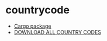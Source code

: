 # countrycode

* [Cargo package](https://crates.io/crates/countrycode)
* [DOWNLOAD ALL COUNTRY CODES](https://countrycode.org/countryCode/downloadCountryCodes)
